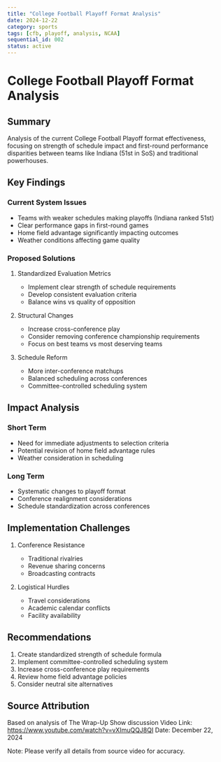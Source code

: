 ```yaml
---
title: "College Football Playoff Format Analysis"
date: 2024-12-22
category: sports
tags: [cfb, playoff, analysis, NCAA]
sequential_id: 002
status: active
---
```


# College Football Playoff Format Analysis

## Summary
Analysis of the current College Football Playoff format effectiveness, focusing on strength of schedule impact and first-round performance disparities between teams like Indiana (51st in SoS) and traditional powerhouses.

## Key Findings

### Current System Issues
- Teams with weaker schedules making playoffs (Indiana ranked 51st)
- Clear performance gaps in first-round games
- Home field advantage significantly impacting outcomes
- Weather conditions affecting game quality

### Proposed Solutions
1. Standardized Evaluation Metrics
   - Implement clear strength of schedule requirements
   - Develop consistent evaluation criteria
   - Balance wins vs quality of opposition

2. Structural Changes
   - Increase cross-conference play
   - Consider removing conference championship requirements
   - Focus on best teams vs most deserving teams

3. Schedule Reform
   - More inter-conference matchups
   - Balanced scheduling across conferences
   - Committee-controlled scheduling system

## Impact Analysis

### Short Term
- Need for immediate adjustments to selection criteria
- Potential revision of home field advantage rules
- Weather consideration in scheduling

### Long Term
- Systematic changes to playoff format
- Conference realignment considerations
- Schedule standardization across conferences

## Implementation Challenges
1. Conference Resistance
   - Traditional rivalries
   - Revenue sharing concerns
   - Broadcasting contracts

2. Logistical Hurdles
   - Travel considerations
   - Academic calendar conflicts
   - Facility availability

## Recommendations
1. Create standardized strength of schedule formula
2. Implement committee-controlled scheduling system
3. Increase cross-conference play requirements
4. Review home field advantage policies
5. Consider neutral site alternatives

## Source Attribution
Based on analysis of The Wrap-Up Show discussion
Video Link: https://www.youtube.com/watch?v=vXImuQQJ8QI
Date: December 22, 2024

Note: Please verify all details from source video for accuracy.